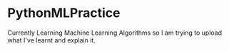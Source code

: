 # PythonMLPractice
Currently Learning Machine Learning Algorithms so I am trying to upload what I've learnt and explain it.
